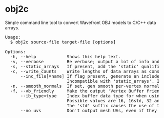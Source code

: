 
# obj2c

Simple command line tool to convert Wavefront OBJ models to C/C++ data arrays.

<pre>
Usage:
  $ obj2c source-file target-file [options]

Options:
  -h, --help            Shows this help text.
  -v, --verbose         Be verbose; output a lot of info and timings.
  -s, --static_arrays   If present, add the 'static' qualifier to array declarations.
  -c, --write_counts    Write lengths of data arrays as constants.
      --inc_file[=name] If flag present, generate an include file externing the array variables.
                        Incompatible with 'static_arrays'. If no filename provided, uses the target file name.
  -n, --smooth_normals  If set, gen smooth per-vertex normals. Default are shared per-face 'flat' normals.
  -f, --vb_friendly     Make the output 'Vertex Buffer friendly'. That is, single index per-vertex.
      --ib_type=type    Index buffer data type for when using 'vb_friendly'.
                        Possible values are 16, 16std, 32 and 32std.
                        The 'std' suffix causes the use of the standard C data types found in cstdint/stdint.h
      --no_uvs          Don't output mesh UVs, even if they are present in the OBJ file.
</pre>

